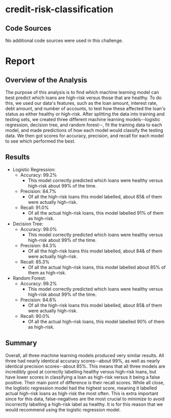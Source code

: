 # credit-risk-classification

## Code Sources
No additional code sources were used in this challenge.

# Report 

## Overview of the Analysis

The purpose of this analysis is to find which machine learning model can best predict which loans are high-risk versus those that are healthy. To do this, we used our data's features, such as the loan amount, interest rate, debt amount, and number of accounts, to test how these affected the loan's status as either healthy or high-risk. After splitting the data into training and testing sets, we created three different machine learning models--logistic regression, decision tree, and random forest--, fit the training data to each model, and made predictions of how each model would classify the testing data. We then got scores for accuracy, precision, and recall for each model to see which performed the best.


## Results

* Logistic Regression:
    * Accuracy: 99.2%
        * This model correctly predicted which loans were healthy versus high-risk about 99% of the time.
    * Precision: 84.7%
        * Of all the high-risk loans this model labelled, about 85& of them were actually high-risk.
    * Recall: 91.0%
        * Of all the actual high-risk loans, this model labelled 91% of them as high-risk.
* Decision Tree:
    * Accuracy: 99.0%
        * This model correctly predicted which loans were healthy versus high-risk about 99% of the time.
    * Precision: 84.3%
        * Of all the high-risk loans this model labelled, about 84& of them were actually high-risk.
    * Recall: 85.3%
        * Of all the actual high-risk loans, this model labelled about 85% of them as high-risk.
* Random Forest:
    * Accuracy: 99.2%
        * This model correctly predicted which loans were healthy versus high-risk about 99% of the time.
    * Precision: 84.8%
        * Of all the high-risk loans this model labelled, about 85& of them were actually high-risk.
    * Recall: 90.0%
        * Of all the actual high-risk loans, this model labelled 90% of them as high-risk.

## Summary

Overall, all three machine learning models produced very similar results. All three had nearly identical accuracy scores--about 99%, as well as nearly identical precision scores--about 85%. This means that all three models are incredibly good at correctly labelling healthy versus high-risk loans, but have lower scores in classifying a loan as high-risk versus it being a false positive. Their main point of difference is their recall scores. While all close, the logtistic regression model had the highest score, meaning it labelled actual high-risk loans as high-risk the most often. This is extra important since for this data, false-negatives are the most crucial to minimize to avoid incorrectly labelling a high-risk label as healthy. It is for this reason that we would recommend using the logistic regression model.